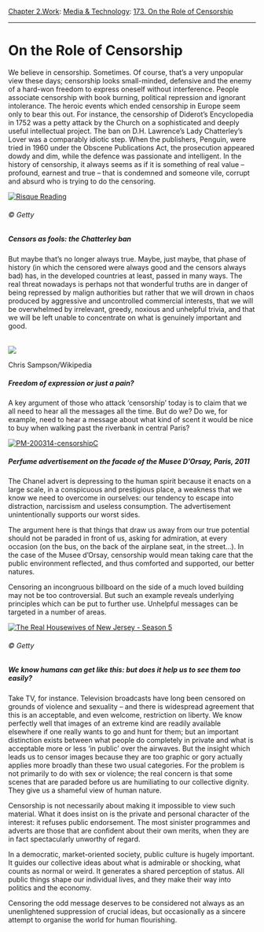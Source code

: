 [Chapter 2.Work](https://www.theschooloflife.com/thebookoflife/category/work/): [Media & Technology](https://www.theschooloflife.com/thebookoflife/category/work/media-and-technology/): [173. On the Role of Censorship](https://www.theschooloflife.com/thebookoflife/on-the-role-of-censorship/)

* * *

# On the Role of Censorship

We believe in censorship. Sometimes. Of course, that’s a very unpopular view these days; censorship looks small-minded, defensive and the enemy of a hard-won freedom to express oneself without interference. People associate censorship with book burning, political repression and ignorant intolerance. The heroic events which ended censorship in Europe seem only to bear this out. For instance, the censorship of Diderot’s Encyclopedia in 1752 was a petty attack by the Church on a sophisticated and deeply useful intellectual project. The ban on D.H. Lawrence’s Lady Chatterley’s Lover was a comparably idiotic step. When the publishers, Penguin, were tried in 1960 under the Obscene Publications Act, the prosecution appeared dowdy and dim, while the defence was passionate and intelligent. In the history of censorship, it always seems as if it is something of real value – profound, earnest and true – that is condemned and someone vile, corrupt and absurd who is trying to do the censoring.

[![Risque Reading](https://www.theschooloflife.com/thebookoflife/wp-content/uploads/2014/11/PM-200314-censorshipA.jpg)](http://www.thebookoflife.org/wp-content/uploads/2014/11/PM-200314-censorshipA.jpg)

###### © Getty

##### Censors as fools: the Chatterley ban

But maybe that’s no longer always true. Maybe, just maybe, that phase of history (in which the censored were always good and the censors always bad) has, in the developed countries at least, passed in many ways. The real threat nowadays is perhaps not that wonderful truths are in danger of being repressed by malign authorities but rather that we will drown in chaos produced by aggressive and uncontrolled commercial interests, that we will be overwhelmed by irrelevant, greedy, noxious and unhelpful trivia, and that we will be left unable to concentrate on what is genuinely important and good.

###### 

 ![](https://www.theschooloflife.com/thebookoflife/wp-content/uploads/2014/11/First_London_bus_TN33179_LR02_LYY_18_September_2010-1024x685.jpg)

Chris Sampson/Wikipedia

##### Freedom of expression or just a pain?

A key argument of those who attack ‘censorship’ today is to claim that we all need to hear all the messages all the time. But do we? Do we, for example, need to hear a message about what kind of scent it would be nice to buy when walking past the riverbank in central Paris?

[![PM-200314-censorshipC](https://www.theschooloflife.com/thebookoflife/wp-content/uploads/2014/11/PM-200314-censorshipC1.jpg)](http://www.thebookoflife.org/wp-content/uploads/2014/11/PM-200314-censorshipC1.jpg)

##### Perfume advertisement on the facade of the Musee D’Orsay, Paris, 2011

The Chanel advert is depressing to the human spirit because it enacts on a large scale, in a conspicuous and prestigious place, a weakness that we know we need to overcome in ourselves: our tendency to escape into distraction, narcissism and useless consumption. The advertisement unintentionally supports our worst sides.

The argument here is that things that draw us away from our true potential should not be paraded in front of us, asking for admiration, at every occasion (on the bus, on the back of the airplane seat, in the street…). In the case of the Musee d’Orsay, censorship would mean taking care that the public environment reflected, and thus comforted and supported, our better natures.

Censoring an incongruous billboard on the side of a much loved building may not be too controversial. But such an example reveals underlying principles which can be put to further use. Unhelpful messages can be targeted in a number of areas.

[![The Real Housewives of New Jersey - Season 5](https://www.theschooloflife.com/thebookoflife/wp-content/uploads/2014/11/176633845.jpg)](http://www.thebookoflife.org/wp-content/uploads/2014/11/176633845.jpg)

###### © Getty

##### We know humans can get like this: but does it help us to see them too easily?

Take TV, for instance. Television broadcasts have long been censored on grounds of violence and sexuality – and there is widespread agreement that this is an acceptable, and even welcome, restriction on liberty. We know perfectly well that images of an extreme kind are readily available elsewhere if one really wants to go and hunt for them; but an important distinction exists between what people do completely in private and what is acceptable more or less ‘in public’ over the airwaves. But the insight which leads us to censor images because they are too graphic or gory actually applies more broadly than these two usual categories. For the problem is not primarily to do with sex or violence; the real concern is that some scenes that are paraded before us are humiliating to our collective dignity. They give us a shameful view of human nature.

Censorship is not necessarily about making it impossible to view such material. What it does insist on is the private and personal character of the interest: it refuses public endorsement. The most sinister programmes and adverts are those that are confident about their own merits, when they are in fact spectacularly unworthy of regard.

In a democratic, market-oriented society, public culture is hugely important. It guides our collective ideas about what is admirable or shocking, what counts as normal or weird. It generates a shared perception of status. All public things shape our individual lives, and they make their way into politics and the economy.

Censoring the odd message deserves to be considered not always as an unenlightened suppression of crucial ideas, but occasionally as a sincere attempt to organise the world for human flourishing.
